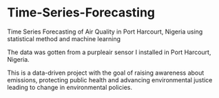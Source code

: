 # Time-Series-Forecasting

Time Series Forecasting of Air Quality in Port Harcourt, Nigeria using statistical method and machine learning

The data was gotten from a purpleair sensor I installed in Port Harcourt, Nigeria.

This is a data-driven project with the goal of raising awareness about emissions, protecting public health and advancing environmental justice leading to change in environmental policies.
